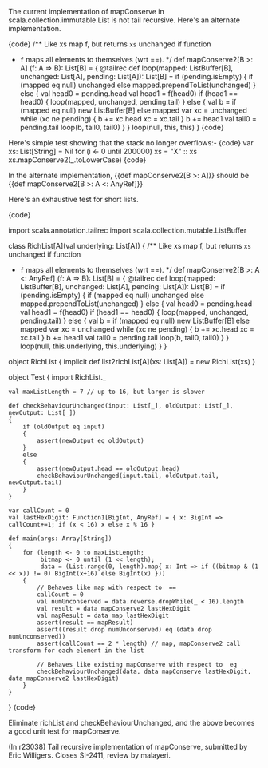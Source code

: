 The current implementation of mapConserve in  scala.collection.immutable.List is not tail recursive.  Here's an alternate implementation.


{code}
  /** Like xs map f, but returns <code>xs</code> unchanged if function
   *  <code>f</code> maps all elements to themselves (wrt ==).
   */
  def mapConserve2[B >: A] (f: A => B): List[B] = {
    @tailrec
    def loop(mapped: ListBuffer[B], unchanged: List[A], pending: List[A]): List[B] =
      if (pending.isEmpty) {
        if (mapped eq null) unchanged else mapped.prependToList(unchanged)
      } else {
        val head0 = pending.head
        val head1 = f(head0)
        if (head1 == head0) {
          loop(mapped, unchanged, pending.tail)
        } else {
          val b = if (mapped eq null) new ListBuffer[B] else mapped
          var xc = unchanged
          while (xc ne pending) {
            b += xc.head
            xc = xc.tail
          }
          b += head1
          val tail0 = pending.tail
          loop(b, tail0, tail0)
        }
      }
    loop(null, this, this)
  }
{code}



Here's simple test showing that the stack no longer overflows:-
{code}
  var xs: List[String] = Nil
  for (i <- 0 until 200000)
      xs = "X" :: xs
  xs.mapConserve2(_.toLowerCase)
{code}

In the alternate implementation,
{{def mapConserve2[B >: A]}}
should be
{{def mapConserve2[B >: A <: AnyRef]}}





Here's an exhaustive test for short lists.

{code}

import scala.annotation.tailrec
import scala.collection.mutable.ListBuffer

class RichList[A](val underlying: List[A])
{
  /** Like xs map f, but returns <code>xs</code> unchanged if function
   *  <code>f</code> maps all elements to themselves (wrt ==).
   */
  def mapConserve2[B >: A <: AnyRef] (f: A => B): List[B] = {
    @tailrec
    def loop(mapped: ListBuffer[B], unchanged: List[A], pending: List[A]): List[B] =
      if (pending.isEmpty) {
        if (mapped eq null) unchanged else mapped.prependToList(unchanged)
      } else {
        val head0 = pending.head
        val head1 = f(head0)
        if (head1 == head0) {
          loop(mapped, unchanged, pending.tail)
        } else {
          val b = if (mapped eq null) new ListBuffer[B] else mapped
          var xc = unchanged
          while (xc ne pending) {
            b += xc.head
            xc = xc.tail
          }
          b += head1
          val tail0 = pending.tail
          loop(b, tail0, tail0)
        }
      }
    loop(null, this.underlying, this.underlying)
  }
}

object RichList
{
    implicit def list2richList[A](xs: List[A]) = new RichList(xs)
}

object Test
{
    import RichList._

    val maxListLength = 7 // up to 16, but larger is slower

    def checkBehaviourUnchanged(input: List[_], oldOutput: List[_], newOutput: List[_])
    {
        if (oldOutput eq input)
        {
            assert(newOutput eq oldOutput)
        }
        else
        {
            assert(newOutput.head == oldOutput.head)
            checkBehaviourUnchanged(input.tail, oldOutput.tail, newOutput.tail)
        }
    }

    var callCount = 0
    val lastHexDigit: Function1[BigInt, AnyRef] = { x: BigInt => callCount+=1; if (x < 16) x else x % 16 }

    def main(args: Array[String])
    {
        for (length <- 0 to maxListLength;
             bitmap <- 0 until (1 << length);
             data = (List.range(0, length).map{ x: Int => if ((bitmap & (1 << x)) != 0) BigInt(x+16) else BigInt(x) }))
        {
            // Behaves like map with respect to  ==
            callCount = 0
            val numUnconserved = data.reverse.dropWhile(_ < 16).length
            val result = data mapConserve2 lastHexDigit
            val mapResult = data map lastHexDigit
            assert(result == mapResult)
            assert((result drop numUnconserved) eq (data drop numUnconserved))
            assert(callCount == 2 * length) // map, mapConserve2 call transform for each element in the list

            // Behaves like existing mapConserve with respect to  eq
            checkBehaviourUnchanged(data, data mapConserve lastHexDigit, data mapConserve2 lastHexDigit)
        }
    }
}
{code}


Eliminate richList and checkBehaviourUnchanged,  and the above becomes a good unit test for mapConserve.

(In r23038) Tail recursive implementation of mapConserve, submitted by
Eric Willigers.  Closes SI-2411, review by malayeri.
